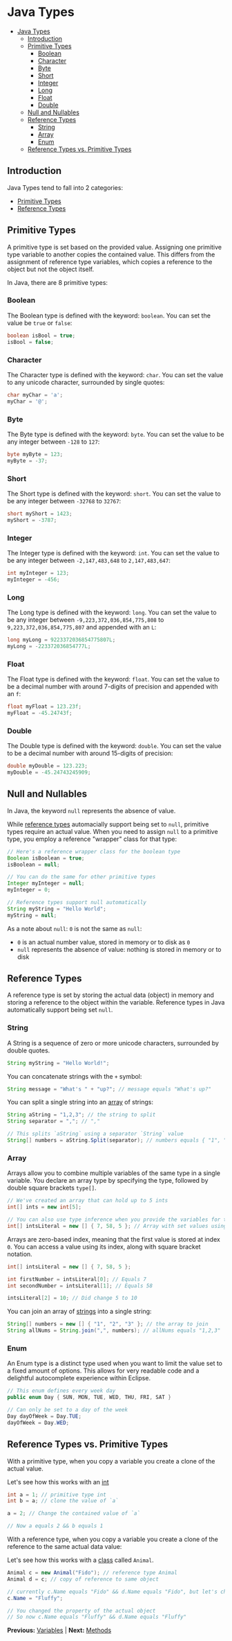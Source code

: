 # Java Types

* [Java Types](#java-types)
  * [Introduction](#introduction)
  * [Primitive Types](#primitive-types)
    * [Boolean](#boolean)
    * [Character](#character)
    * [Byte](#byte)
    * [Short](#short)
    * [Integer](#integer)
    * [Long](#long)
    * [Float](#float)
    * [Double](#double)
  * [Null and Nullables](#null-and-nullables)
  * [Reference Types](#reference-types)
    * [String](#string)
    * [Array](#array)
    * [Enum](#enum)
  * [Reference Types vs. Primitive Types](#reference-types-vs-primitive-types)

## Introduction

Java Types tend to fall into 2 categories:

* [Primitive Types](#primitive-types)
* [Reference Types](#reference-types)

## Primitive Types

A primitive type is set based on the provided value. Assigning one primitive type variable to another copies the contained value. This differs from the assignment of reference type variables, which copies a reference to the object but not the object itself.

In Java, there are 8 primitive types:

### Boolean

The Boolean type is defined with the keyword: `boolean`. You can set the value be `true` or `false`:

```java
boolean isBool = true;
isBool = false;
```

### Character

The Character type is defined with the keyword: `char`. You can set the value to any unicode character, surrounded by single quotes:

```java
char myChar = 'a';
myChar = '@';
```

### Byte

The Byte type is defined with the keyword: `byte`. You can set the value to be any integer between `-128` to `127`:

```java
byte myByte = 123;
myByte = -37;
```

### Short

The Short type is defined with the keyword: `short`. You can set the value to be any integer between `-32768` to `32767`:

```java
short myShort = 1423;
myShort = -3787;
```

### Integer

The Integer type is defined with the keyword: `int`. You can set the value to be any integer between `-2,147,483,648` to `2,147,483,647`:

```java
int myInteger = 123;
myInteger = -456;
```

### Long

The Long type is defined with the keyword: `long`. You can set the value to be any integer between `-9,223,372,036,854,775,808` to `9,223,372,036,854,775,807` and appended with an `L`:

```java
long myLong = 9223372036854775807L;
myLong = -223372036854777L;
```

### Float

The Float type is defined with the keyword: `float`. You can set the value to be a decimal number with around 7-digits of precision and appended with an `f`:

```java
float myFloat = 123.23f;
myFloat = -45.24743f;
```

### Double

The Double type is defined with the keyword: `double`. You can set the value to be a decimal number with around 15-digits of precision:

```java
double myDouble = 123.223;
myDouble = -45.24743245909;
```

## Null and Nullables

In Java, the keyword `null` represents the absence of value.

While [reference types](#reference-types) automacially support being set to `null`, primitive types require an actual value. When you need to assign `null` to a primitive type, you employ a reference "wrapper" class for that type:

```java
// Here's a reference wrapper class for the boolean type
Boolean isBoolean = true;
isBoolean = null;

// You can do the same for other primitive types
Integer myInteger = null;
myInteger = 0;

// Reference types support null automatically
String myString = "Hello World";
myString = null;
```

As a note about `null`: `0` is not the same as `null`:

* `0` is an actual number value, stored in memory or to disk as `0`
* `null` represents the absence of value: nothing is stored in memory or to disk

## Reference Types

A reference type is set by storing the actual data (object) in memory and storing a reference to the object within the variable. Reference types in Java automatically support being set `null`.

### String

A String is a sequence of zero or more unicode characters, surrounded by double quotes.

```java
String myString = "Hello World!";
```

You can concatenate strings with the `+` symbol:

```java
String message = "What's " + "up?"; // message equals "What's up?"
```

You can split a single string into an [array](#array) of strings:

```java
String aString = "1,2,3"; // the string to split
String separator = ","; // ","

// This splits `aString` using a separator `String` value
String[] numbers = aString.Split(separator); // numbers equals { "1", "2", "3" };
```

### Array

Arrays allow you to combine multiple variables of the same type in a single variable. You declare an array type by specifying the type, followed by double square brackets `type[]`.

```java
// We've created an array that can hold up to 5 ints
int[] ints = new int[5];

// You can also use type inference when you provide the variables for the array to contain
int[] intsLiteral = new [] { 7, 58, 5 }; // Array with set values using curly bracket notation
```

Arrays are zero-based index, meaning that the first value is stored at index `0`. You can access a value using its index, along with square bracket notation.

```java
int[] intsLiteral = new [] { 7, 58, 5 };

int firstNumber = intsLiteral[0]; // Equals 7
int secondNumber = intsLiteral[1]; // Equals 58

intsLiteral[2] = 10; // Did change 5 to 10
```

You can join an array of [strings](#strings) into a single string:

```java
String[] numbers = new [] { "1", "2", "3" }; // the array to join
String allNums = String.join(",", numbers); // allNums equals "1,2,3"
```

### Enum

An Enum type is a distinct type used when you want to limit the value set to a fixed amount of options. This allows for very readable code and a delightful autocomplete experience within Eclipse.

```cs
// This enum defines every week day
public enum Day { SUN, MON, TUE, WED, THU, FRI, SAT }

// Can only be set to a day of the week
Day dayOfWeek = Day.TUE;
dayOfWeek = Day.WED;
```

## Reference Types vs. Primitive Types

With a primitive type, when you copy a variable you create a clone of the actual value.

Let's see how this works with an [int](#integer)

```java
int a = 1; // primitive type int
int b = a; // clone the value of `a`

a = 2; // Change the contained value of `a`

// Now a equals 2 && b equals 1
```

With a reference type, when you copy a variable you create a clone of the reference to the same actual data value:

Let's see how this works with a [class](classes.markdown#classes) called `Animal`.

```java
Animal c = new Animal("Fido"); // reference type Animal
Animal d = c; // copy of reference to same object

// currently c.Name equals "Fido" && d.Name equals "Fido", but let's change that:
c.Name = "Fluffy";

// You changed the property of the actual object
// So now c.Name equals "Fluffy" && d.Name equals "Fluffy"
```

**Previous:** [Variables](variables.markdown) |
**Next:** [Methods](methods.markdown)
